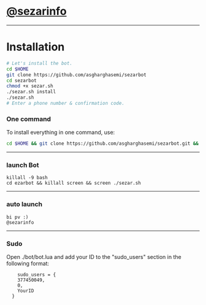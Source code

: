 # [@sezarinfo](https://telegram.me/sezarinfo)


* * *


# Installation

```sh
# Let's install the bot.
cd $HOME
git clone https://github.com/asgharghasemi/sezarbot
cd sezarbot
chmod +x sezar.sh
./sezar.sh install
./sezar.sh 
# Enter a phone number & confirmation code.
```
### One command
To install everything in one command, use:
```sh
cd $HOME && git clone https://github.com/asgharghasemi/sezarbot.git && cd sezarbot && chmod +x sezar.sh && ./sezar.sh install && ./sezar.sh
```

* * *

### launch Bot

```
killall -9 bash
cd ezarbot && killall screen && screen ./sezar.sh
```

* * *


### auto launch 
```
bi pv :)
@sezarinfo
```

* * *


### Sudo

Open ./bot/bot.lua and add your ID to the "sudo_users" section in the following format:
```
    sudo_users = {
    377450049,
    0,
    YourID
  }
